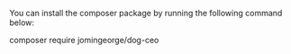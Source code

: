 You can install the composer package by running the following command below:

composer require jomingeorge/dog-ceo
